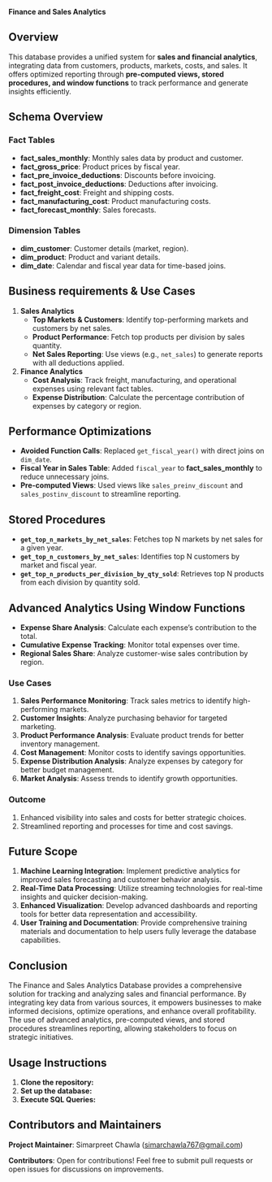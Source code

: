 **Finance and Sales Analytics**  

## Overview  
This database provides a unified system for **sales and financial analytics**, integrating data from customers, products, markets, costs, and sales. It offers optimized reporting through **pre-computed views, stored procedures, and window functions** to track performance and generate insights efficiently.  

## **Schema Overview**  
### **Fact Tables**  
- **fact_sales_monthly**: Monthly sales data by product and customer.  
- **fact_gross_price**: Product prices by fiscal year.  
- **fact_pre_invoice_deductions**: Discounts before invoicing.  
- **fact_post_invoice_deductions**: Deductions after invoicing.  
- **fact_freight_cost**: Freight and shipping costs.  
- **fact_manufacturing_cost**: Product manufacturing costs.  
- **fact_forecast_monthly**: Sales forecasts.
### **Dimension Tables**  
- **dim_customer**: Customer details (market, region).  
- **dim_product**: Product and variant details.  
- **dim_date**: Calendar and fiscal year data for time-based joins.

## **Business requirements & Use Cases**  
1. **Sales Analytics**  
   - **Top Markets & Customers**: Identify top-performing markets and customers by net sales.  
   - **Product Performance**: Fetch top products per division by sales quantity.  
   - **Net Sales Reporting**: Use views (e.g., `net_sales`) to generate reports with all deductions applied.  
2. **Finance Analytics**  
   - **Cost Analysis**: Track freight, manufacturing, and operational expenses using relevant fact tables.  
   - **Expense Distribution**: Calculate the percentage contribution of expenses by category or region.  

## **Performance Optimizations**  
- **Avoided Function Calls**: Replaced `get_fiscal_year()` with direct joins on `dim_date`.  
- **Fiscal Year in Sales Table**: Added `fiscal_year` to **fact_sales_monthly** to reduce unnecessary joins.  
- **Pre-computed Views**: Used views like `sales_preinv_discount` and `sales_postinv_discount` to streamline reporting.

## **Stored Procedures**  
- **`get_top_n_markets_by_net_sales`**: Fetches top N markets by net sales for a given year.  
- **`get_top_n_customers_by_net_sales`**: Identifies top N customers by market and fiscal year.  
- **`get_top_n_products_per_division_by_qty_sold`**: Retrieves top N products from each division by quantity sold.

## **Advanced Analytics Using Window Functions**  
- **Expense Share Analysis**: Calculate each expense’s contribution to the total.  
- **Cumulative Expense Tracking**: Monitor total expenses over time.  
- **Regional Sales Share**: Analyze customer-wise sales contribution by region.

### **Use Cases**
1. **Sales Performance Monitoring**: Track sales metrics to identify high-performing markets.
2. **Customer Insights**: Analyze purchasing behavior for targeted marketing.
3. **Product Performance Analysis**: Evaluate product trends for better inventory management.
4. **Cost Management**: Monitor costs to identify savings opportunities.
6. **Expense Distribution Analysis**: Analyze expenses by category for better budget management.
7. **Market Analysis**: Assess trends to identify growth opportunities.

### **Outcome**
1. Enhanced visibility into sales and costs for better strategic choices.
2. Streamlined reporting and processes for time and cost savings.


## **Future Scope**  
1. **Machine Learning Integration**: Implement predictive analytics for improved sales forecasting and customer behavior analysis.
2. **Real-Time Data Processing**: Utilize streaming technologies for real-time insights and quicker decision-making.
3. **Enhanced Visualization**: Develop advanced dashboards and reporting tools for better data representation and accessibility.
4. **User Training and Documentation**: Provide comprehensive training materials and documentation to help users fully leverage the database capabilities.

## **Conclusion**  
The Finance and Sales Analytics Database provides a comprehensive solution for tracking and analyzing sales and financial performance. By integrating key data from various sources, it empowers businesses to make informed decisions, optimize operations, and enhance overall profitability. The use of advanced analytics, pre-computed views, and stored procedures streamlines reporting, allowing stakeholders to focus on strategic initiatives.

## **Usage Instructions**
1. **Clone the repository:**
2. **Set up the database:**
3. **Execute SQL Queries:**

## **Contributors and Maintainers**
**Project Maintainer**: Simarpreet Chawla (simarchawla767@gmail.com)

**Contributors**: Open for contributions! Feel free to submit pull requests or open issues for discussions on improvements.





